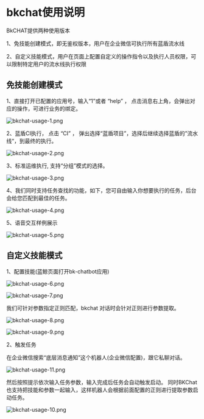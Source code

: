 # **bkchat使用说明**

BkCHAT提供两种使用版本

1、免技能创建模式，即无鉴权版本，用户在企业微信可执行所有蓝盾流水线

2、自定义技能模式，用户在页面上配置自定义的操作指令以及执行人员权限，可以限制特定用户的流水线执行权限

## **免技能创建模式**
1、直接打开已配置的应用号，输入“1”或者 “help” ， 点击消息右上角，会弹出对应的操作，可进行业务的绑定。

![bkchat-usage-1.png](../../assets/bkchat-usage-1.png)


2、蓝盾CI执行， 点击 “CI” ， 弹出选择“蓝盾项目”，选择后继续选择蓝盾的”流水线“，到最终的执行。

![bkchat-usage-2.png](../../assets/bkchat-usage-2.png)

3、标准运维执行, 支持“分组”模式的选择。

![bkchat-usage-3.png](../../assets/bkchat-usage-3.png)

4、我们同时支持任务查找的功能，如下，您可自由输入你想要执行的任务，后台会给您匹配到最佳的任务。

![bkchat-usage-4.png](../../assets/bkchat-usage-4.png)

5、语音交互样例展示

![bkchat-usage-5.png](../../assets/bkchat-usage-5.png)


## **自定义技能模式**
1、配置技能(蓝鲸页面打开bk-chatbot应用)

![bkchat-usage-6.png](../../assets/bkchat-usage-6.png)

![bkchat-usage-7.png](../../assets/bkchat-usage-7.png)

我们可针对参数指定正则匹配，bkchat 对话时会针对正则进行参数提取。

![bkchat-usage-8.png](../../assets/bkchat-usage-8.png)

![bkchat-usage-9.png](../../assets/bkchat-usage-9.png)

2、触发任务

在企业微信搜索“底层消息通知”这个机器人(企业微信配置)，跟它私聊对话。

![bkchat-usage-11.png](../../assets/bkchat-usage-11.png)

然后按照提示依次输入任务参数，输入完成后任务会自动触发启动。 同时BKChat也支持把技能和参数一起输入，这样机器人会根据前面配置的正则进行提取参数启动任务。

![bkchat-usage-10.png](../../assets/bkchat-usage-10.png)